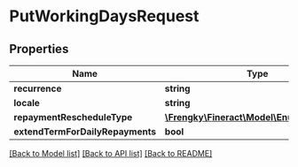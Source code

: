 # PutWorkingDaysRequest

## Properties
Name | Type | Description | Notes
------------ | ------------- | ------------- | -------------
**recurrence** | **string** |  | [optional] 
**locale** | **string** |  | [optional] 
**repaymentRescheduleType** | [**\Frengky\Fineract\Model\EnumOptionData**](EnumOptionData.md) |  | [optional] 
**extendTermForDailyRepayments** | **bool** |  | [optional] 

[[Back to Model list]](../../README.md#documentation-for-models) [[Back to API list]](../../README.md#documentation-for-api-endpoints) [[Back to README]](../../README.md)

